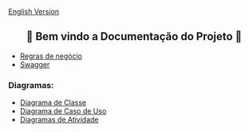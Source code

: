 <a href="https://github.com/Luccazx12/reprography-nodejs/blob/main/docs/README-en.md">English Version</a>

<h2 align="center">📄 Bem vindo a Documentação do Projeto 📄 </br></h2>



  * [Regras de negócio](https://github.com/Luccazx12/reprography-nodejs/blob/main/docs/business_rules/README.md)
  * [Swagger](https://github.com/Squad-Back-End/reprography-nodejs/blob/master/docs/swagger/README.md)

### Diagramas: 

 * [Diagrama de Classe](https://github.com/Squad-Back-End/reprography-nodejs/blob/master/docs/diagrams/diagramas_de_classe/Diagramas%20de%20Classe%20%20Back-End%20V1.png)
 * [Diagrama de Caso de Uso](https://github.com/Squad-Back-End/reprography-nodejs/blob/master/docs/diagrams/diagramas_casos_de_uso/Diagrama_de_Caso_de_Uso.png)
 * [Diagramas de Atividade](https://github.com/Squad-Back-End/reprography-nodejs/tree/master/docs/diagrams/diagramas_de_atividade)


